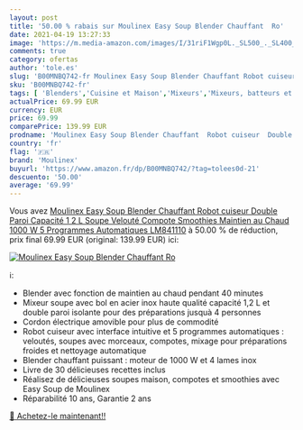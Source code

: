 ```yaml
---
layout: post
title: '50.00 % rabais sur Moulinex Easy Soup Blender Chauffant  Ro'
date: 2021-04-19 13:27:33
image: 'https://m.media-amazon.com/images/I/31riF1Wgp0L._SL500_._SL400_.jpg'
comments: true
category: ofertas
author: 'tole.es'
slug: 'B00MNBQ742-fr Moulinex Easy Soup Blender Chauffant Robot cuiseur Double...'
sku: 'B00MNBQ742-fr'
tags: [ 'Blenders','Cuisine et Maison','Mixeurs','Mixeurs, batteurs et robots multifonctions','Petit électroménager','moulinex', ]
actualPrice: 69.99 EUR
currency: EUR
price: 69.99
comparePrice: 139.99 EUR
prodname: 'Moulinex Easy Soup Blender Chauffant  Robot cuiseur  Double Paroi  Capacité 1 2 L  Soupe  Velouté  Compote  Smoothies  Maintien au Chaud  1000 W  5 Programmes Automatiques LM841110'
country: 'fr'
flag: '🇫🇷'
brand: 'Moulinex'
buyurl: 'https://www.amazon.fr/dp/B00MNBQ742/?tag=tolees0d-21'
descuento: '50.00'
average: '69.99'
---
```


Vous avez [Moulinex Easy Soup Blender Chauffant  Robot cuiseur  Double Paroi  Capacité 1 2 L  Soupe  Velouté  Compote  Smoothies  Maintien au Chaud  1000 W  5 Programmes Automatiques LM841110](https://www.amazon.fr/dp/B00MNBQ742/?tag=tolees0d-21)  à  50.00 % de réduction, prix final  69.99 EUR (original: 139.99 EUR) ici:

[![Moulinex Easy Soup Blender Chauffant  Ro](https://m.media-amazon.com/images/I/31riF1Wgp0L._SL500_._SL400_.jpg)](https://www.amazon.fr/dp/B00MNBQ742/?tag=tolees0d-21)

ℹ️:

- Blender avec fonction de maintien au chaud pendant 40 minutes
- Mixeur soupe avec bol en acier inox haute qualité capacité 1,2 L et double paroi isolante pour des préparations jusquà 4 personnes
- Cordon électrique amovible pour plus de commodité
- Robot cuiseur avec interface intuitive et 5 programmes automatiques : veloutés, soupes avec morceaux, compotes, mixage pour préparations froides et nettoyage automatique
- Blender chauffant puissant : moteur de 1000 W et 4 lames inox
- Livre de 30 délicieuses recettes inclus
- Réalisez de délicieuses soupes maison, compotes et smoothies avec Easy Soup de Moulinex
- Réparabilité 10 ans, Garantie 2 ans

[🛒 Achetez-le maintenant!!](https://www.amazon.fr/dp/B00MNBQ742/?tag=tolees0d-21)
